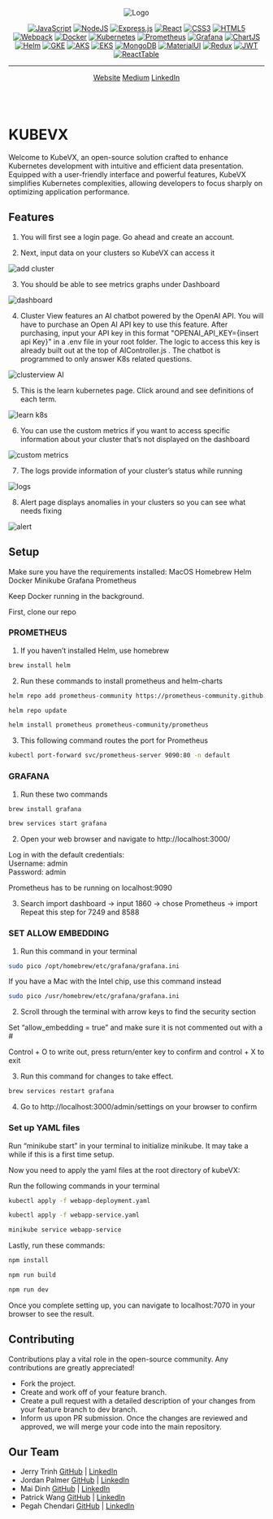 <div align="center"> 

![Logo](src/public/assets/banner.png)

[![JavaScript](https://img.shields.io/badge/javascript-yellow?style=for-the-badge&logo=javascript&logoColor=white)](https://www.javascript.com/)
[![NodeJS](https://img.shields.io/badge/Nodejs-%23339933?style=for-the-badge&logo=node.js&logoColor=white)](https://nodejs.org/)
[![Express.js](https://img.shields.io/badge/expressjs-%23D6AC32?style=for-the-badge&logo=javascript&logoColor=white)](https://expressjs.com/)
[![React](https://img.shields.io/badge/react-%234E9FF9?style=for-the-badge&logo=react&logoColor=white)](https://reactjs.org/)
[![CSS3](https://img.shields.io/badge/CSS3-1572B6?style=for-the-badge&logo=css3&logoColor=white)](https://developer.mozilla.org/en-US/docs/Web/CSS)
[![HTML5](https://img.shields.io/badge/HTML5-E34F26?style=for-the-badge&logo=html5&logoColor=white)](https://developer.mozilla.org/en-US/docs/Web/HTML)
[![Webpack](https://img.shields.io/badge/webpack-%236DB4F2?style=for-the-badge&logo=webpack&logoColor=white)](https://webpack.js.org/)
[![Docker](https://img.shields.io/badge/docker-%232496ED?style=for-the-badge&logo=docker&logoColor=white)](https://www.docker.com/)
[![Kubernetes](https://img.shields.io/badge/kubernetes-%23326CE5?style=for-the-badge&logo=kubernetes&logoColor=white)](https://kubernetes.io/)
[![Prometheus](https://img.shields.io/badge/prometheus-%23E6522C?style=for-the-badge&logo=prometheus&logoColor=white)](https://prometheus.io/)
[![Grafana](https://img.shields.io/badge/grafana-%23F46800?style=for-the-badge&logo=grafana&logoColor=white)](https://grafana.com/)
[![ChartJS](https://img.shields.io/badge/chart.js-%23FF6384?style=for-the-badge&logo=chart.js&logoColor=white)](https://www.chartjs.org/)
[![Helm](https://img.shields.io/badge/helm-090E6F?style=for-the-badge&logo=helm&logoColor=white)](https://helm.sh/)
[![GKE](https://img.shields.io/badge/GKE-%234285F4?style=for-the-badge&logo=googlecloud&logoColor=white)](https://cloud.google.com/kubernetes-engine)
[![AKS](https://img.shields.io/badge/AKS-326CE5?style=for-the-badge&logo=microsoft-azure&logoColor=white)](https://azure.microsoft.com/en-us/services/kubernetes-service/)
[![EKS](https://img.shields.io/badge/EKS-232F3E?style=for-the-badge&logo=amazon-aws&logoColor=white)](https://aws.amazon.com/eks/)
[![MongoDB](https://img.shields.io/badge/MongoDB-4EA94B?style=for-the-badge&logo=mongodb&logoColor=white)](https://www.mongodb.com/)
[![MaterialUI](https://img.shields.io/badge/Material%20UI-007FFF?style=for-the-badge&logo=mui&logoColor=white)](https://mui.com/)
[![Redux](https://img.shields.io/badge/Redux-593D88?style=for-the-badge&logo=redux&logoColor=white)](https://redux.js.org/)
[![JWT](https://img.shields.io/badge/JWT-000000?style=for-the-badge&logo=JSON%20web%20tokens&logoColor=white)](https://jwt.io/)
[![ReactTable](https://img.shields.io/badge/react%20table-FF4154?style=for-the-badge&logo=react%20table&logoColor=white)](https://www.npmjs.com/package/react-table)
<!-- [![image]({BadgeURLHere})]() -->

---

<p align="center" style="font-size: 1em">
<a name="website" href="https://www.kubevx.com">Website</a>
<a name="medium" href="https://medium.com/@kubevx">Medium</a>
<a name="linkedin" href="https://www.linkedin.com/company/kubevx">LinkedIn</a>
</p>
<br /><br />

</div>

# KUBEVX

Welcome to KubeVX, an open-source solution crafted to enhance Kubernetes development with intuitive and efficient data presentation. Equipped with a user-friendly interface and powerful features, KubeVX simplifies Kubernetes complexities, allowing developers to focus sharply on optimizing application performance.

## Features

1. You will first see a login page. Go ahead and create an account.

   
2. Next, input data on your clusters so KubeVX can access it  <br>

![add cluster](https://github.com/oslabs-beta/KubeVX/blob/main/src/public/assets/loginAndAdd.gif)


3. You should be able to see metrics graphs under Dashboard  <br>

![dashboard](https://github.com/oslabs-beta/KubeVX/blob/main/src/public/assets/dashboard.gif)


4. Cluster View features an AI chatbot powered by the OpenAI API. You will have to purchase an Open AI API key to use this feature. After purchasing, input your API key in this format "OPENAI_API_KEY={insert api Key}" in a .env file in your root folder. The logic to access this key is already built out at the top of AIController.js . The chatbot is programmed to only answer K8s related questions.  <br>

![clusterview AI](https://github.com/oslabs-beta/KubeVX/blob/main/src/public/assets/clusterAndAI.gif)


5. This is the learn kubernetes page. Click around and see definitions of each term. <br>

![learn k8s](https://github.com/oslabs-beta/KubeVX/blob/main/src/public/assets/learnkubernetes.gif)


6. You can use the custom metrics if you want to access specific information about your cluster that’s not displayed on the dashboard  <br>

![custom metrics](https://github.com/oslabs-beta/KubeVX/blob/main/src/public/assets/customMetrics.gif)


7. The logs provide information of your cluster’s status while running <br>

![logs](https://github.com/oslabs-beta/KubeVX/blob/main/src/public/assets/logs.gif)


8. Alert page displays anomalies in your clusters so you can see what needs fixing <br>

![alert](https://github.com/oslabs-beta/KubeVX/blob/main/src/public/assets/alerts.gif)

## Setup

Make sure you have the requirements installed:
MacOS
Homebrew
Helm
Docker
Minikube
Grafana
Prometheus

Keep Docker running in the background.

First, clone our repo <br>

### PROMETHEUS 
1. If you haven’t installed Helm, use homebrew 
```bash
brew install helm
```
2. Run these commands to install prometheus and helm-charts
```bash
helm repo add prometheus-community https://prometheus-community.github.io/helm-charts
```
```bash
helm repo update
```
```bash
helm install prometheus prometheus-community/prometheus
```
3. This following command routes the port for Prometheus
```bash
kubectl port-forward svc/prometheus-server 9090:80 -n default
```

### GRAFANA
1. Run these two commands
```bash
brew install grafana
```
```bash
brew services start grafana
```

2. Open your web browser and navigate to http://localhost:3000/ 

Log in with the default credentials: <br>
Username: admin <br>
Password: admin

Prometheus has to be running on localhost:9090

3. Search import dashboard -> input 1860 -> chose Prometheus -> import <br>
Repeat this step for 7249 and 8588

### SET ALLOW EMBEDDING
1. Run this command in your terminal
```bash
sudo pico /opt/homebrew/etc/grafana/grafana.ini
```
If you have a Mac with the Intel chip, use this command instead
```bash
sudo pico /usr/homebrew/etc/grafana/grafana.ini
```

2. Scroll through the terminal with arrow keys to find the security section

Set “allow_embedding = true” and make sure it is not commented out with a # 

Control + O to write out, press return/enter key to confirm and control + X to exit 

3. Run this command for changes to take effect.
```bash
brew services restart grafana
```

4. Go to http://localhost:3000/admin/settings on your browser to confirm

### Set up YAML files
Run “minikube start” in your terminal to initialize minikube. It may take a while if this is a first time setup.

Now you need to apply the yaml files at the root directory of kubeVX:

Run the following commands in your terminal

```bash
kubectl apply -f webapp-deployment.yaml
```

```bash
kubectl apply -f webapp-service.yaml
```

```bash
minikube service webapp-service
```

Lastly, run these commands:

```bash
npm install
```

```bash
npm run build
```

```bash
npm run dev
```

Once you complete setting up, you can navigate to localhost:7070 in your browser to see the result.

## Contributing

Contributions play a vital role in the open-source community. Any contributions are greatly appreciated!

- Fork the project.
- Create and work off of your feature branch.
- Create a pull request with a detailed description of your changes from your feature branch to dev branch.
- Inform us upon PR submission. Once the changes are reviewed and approved, we will merge your code into the main repository.

## Our Team

- Jerry Trinh [GitHub](https://github.com/jtrrain) | [LinkedIn](https://www.linkedin.com/in/jtjerrytrinh/)
- Jordan Palmer [GitHub](https://github.com/jordansjpalmer) | [LinkedIn](https://www.linkedin.com/in/jordansjpalmer/)
- Mai Dinh [GitHub](https://github.com/mai033) | [LinkedIn](https://www.linkedin.com/in/mai-dahlia)
- Patrick Wang [GitHub](https://github.com/pwang040) | [LinkedIn](https://www.linkedin.com/in/pwang040/)
- Pegah Chendari [GitHub](https://github.com/PegahCh) | [LinkedIn](https://www.linkedin.com/in/pegah-chendari/)
